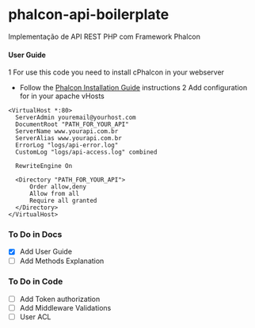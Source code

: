 # phalcon-api-boilerplate
Implementação de API REST PHP com Framework Phalcon

#### User Guide

1 For use this code you need to install cPhalcon in your webserver
  * Follow the [Phalcon Installation Guide](https://github.com/phalcon/cphalcon) instructions
2 Add configuration for in your apache vHosts
``` 
<VirtualHost *:80>
  ServerAdmin youremail@yourhost.com
  DocumentRoot "PATH_FOR_YOUR_API"
  ServerName www.yourapi.com.br
  ServerAlias www.yourapi.com.br
  ErrorLog "logs/api-error.log"
  CustomLog "logs/api-access.log" combined

  RewriteEngine On

  <Directory "PATH_FOR_YOUR_API">
      Order allow,deny
      Allow from all
      Require all granted
  </Directory>
</VirtualHost>
```

### To Do in Docs

- [x] Add User Guide
- [ ] Add Methods Explanation

### To Do in Code
- [ ] Add Token authorization
- [ ] Add Middleware Validations
- [ ] User ACL
